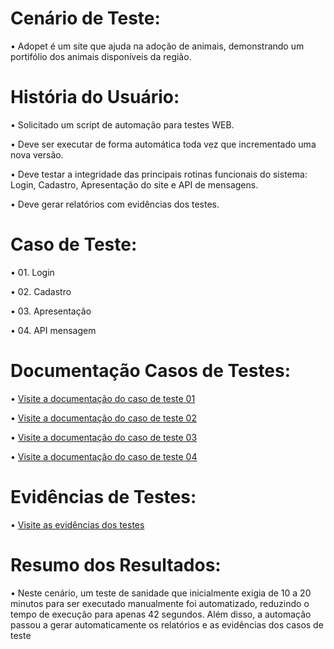 # Cenário de Teste:
• Adopet é um site que ajuda na adoção de animais, demonstrando um portifólio dos animais disponíveis da região. 

# História do Usuário:
• Solicitado um script de automação para testes WEB.

• Deve ser executar de forma automática toda vez que incrementado uma nova versão.

• Deve testar a integridade das principais rotinas funcionais do sistema: Login, Cadastro, Apresentação do site e API de mensagens.

• Deve gerar relatórios com evidências dos testes.

# Caso de Teste:

• 01. Login

• 02. Cadastro

• 03. Apresentação

• 04. API mensagem

# Documentação Casos de Testes:

• [Visite a documentação do caso de teste 01](https://github.com/Rodrigofarnum/WEB_Automation_Adopet/blob/master/cypress/results/Caso%20de%20Teste/Caso%20de%20Teste%2001_Login.pdf)

• [Visite a documentação do caso de teste 02](https://github.com/Rodrigofarnum/WEB_Automation_Adopet/blob/master/cypress/results/Caso%20de%20Teste/Caso%20de%20Teste%2002%20_Cadastro.pdf)

• [Visite a documentação do caso de teste 03](https://github.com/Rodrigofarnum/WEB_Automation_Adopet/blob/master/cypress/results/Caso%20de%20Teste/Caso%20de%20Teste%2003%20_Apresenta%C3%A7%C3%A3o.pdf)

• [Visite a documentação do caso de teste 04](https://github.com/Rodrigofarnum/WEB_Automation_Adopet/blob/master/cypress/results/Caso%20de%20Teste/Caso%20de%20Teste%2004%20-_API_mensagens.pdf)


# Evidências de Testes:

• [Visite as evidências dos testes](https://github.com/Rodrigofarnum/WEB_Automation_Adopet/tree/master/cypress/results)

# Resumo dos Resultados:

• Neste cenário, um teste de sanidade que inicialmente exigia de 10 a 20 minutos para ser executado manualmente foi automatizado, reduzindo o tempo de execução para apenas 42 segundos. Além disso, a automação passou a gerar automaticamente os relatórios e as evidências dos casos de teste
